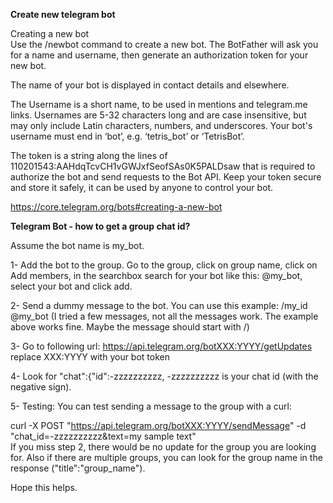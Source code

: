 <B>Create new telegram bot</B>

Creating a new bot<br>
Use the /newbot command to create a new bot. The BotFather will ask you for a name and username, then generate an authorization token for your new bot.

The name of your bot is displayed in contact details and elsewhere.

The Username is a short name, to be used in mentions and telegram.me links. Usernames are 5-32 characters long and are case insensitive, but may only include Latin characters, numbers, and underscores. Your bot's username must end in ‘bot’, e.g. ‘tetris_bot’ or ‘TetrisBot’.

The token is a string along the lines of 110201543:AAHdqTcvCH1vGWJxfSeofSAs0K5PALDsaw that is required to authorize the bot and send requests to the Bot API. Keep your token secure and store it safely, it can be used by anyone to control your bot.

https://core.telegram.org/bots#creating-a-new-bot


<B>Telegram Bot - how to get a group chat id?</B><br>

Assume the bot name is my_bot.

1- Add the bot to the group.
Go to the group, click on group name, click on Add members, in the searchbox search for your bot like this: @my_bot, select your bot and click add.

2- Send a dummy message to the bot.
You can use this example: /my_id @my_bot
(I tried a few messages, not all the messages work. The example above works fine. Maybe the message should start with /)

3- Go to following url: https://api.telegram.org/botXXX:YYYY/getUpdates
replace XXX:YYYY with your bot token

4- Look for "chat":{"id":-zzzzzzzzzz,
-zzzzzzzzzz is your chat id (with the negative sign).

5- Testing: You can test sending a message to the group with a curl:

curl -X POST "https://api.telegram.org/botXXX:YYYY/sendMessage" -d "chat_id=-zzzzzzzzzz&text=my sample text"<br>
If you miss step 2, there would be no update for the group you are looking for. Also if there are multiple groups, you can look for the group name in the response ("title":"group_name").

Hope this helps.
